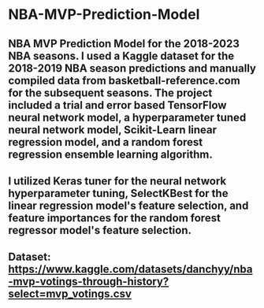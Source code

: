 # NBA-MVP-Prediction-Model

## NBA MVP Prediction Model for the 2018-2023 NBA seasons. I used a Kaggle dataset for the 2018-2019 NBA season predictions and manually compiled data from basketball-reference.com for the subsequent seasons. The project included a trial and error based TensorFlow neural network model, a hyperparameter tuned neural network model, Scikit-Learn linear regression model, and a random forest regression ensemble learning algorithm. 
## I utilized Keras tuner for the neural network hyperparameter tuning, SelectKBest for the linear regression model's feature selection, and feature importances for the random forest regressor model's feature selection. 


## Dataset: https://www.kaggle.com/datasets/danchyy/nba-mvp-votings-through-history?select=mvp_votings.csv
